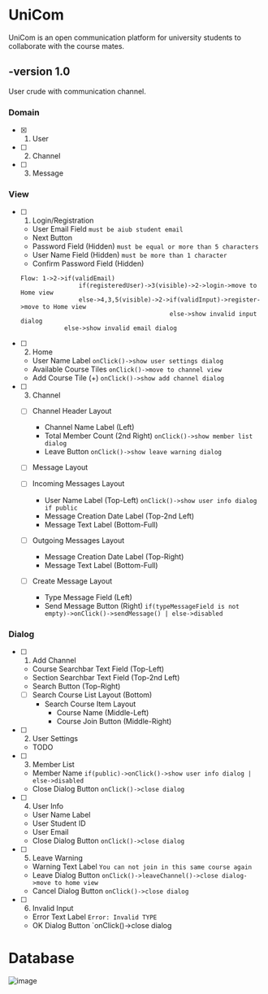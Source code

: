 # UniCom
UniCom is an open communication platform for university students to collaborate with the course mates.

## -version 1.0 

User crude with communication channel.

### Domain

- [x] 1. User
- [ ] 2. Channel
- [ ] 3. Message

### View

- [ ] 1. Login/Registration
   - User Email Field `must be aiub student email`
   - Next Button
   - Password Field (Hidden) `must be equal or more than 5 characters`
   - User Name Field (Hidden) `must be more than 1 character`
   - Confirm Password Field (Hidden)
   
    ```
    Flow: 1->2->if(validEmail)
                    if(registeredUser)->3(visible)->2->login->move to Home view
                    else->4,3,5(visible)->2->if(validInput)->register->move to Home view
                                             else->show invalid input dialog
                else->show invalid email dialog
    ```

- [ ] 2. Home
   - User Name Label `onClick()->show user settings dialog`
   - Available Course Tiles `onClick()->move to channel view`
   - Add Course Tile (+) `onClick()->show add channel dialog`

- [ ] 3. Channel
  - [ ]   Channel Header Layout
      - Channel Name Label (Left)
      - Total Member Count (2nd Right) `onClick()->show member list dialog`
      - Leave Button `onClick()->show leave warning dialog`

  - [ ]   Message Layout
     - [ ]   Incoming Messages Layout
         - User Name Label (Top-Left) `onClick()->show user info dialog if public`
         - Message Creation Date Label (Top-2nd Left)
         - Message Text Label (Bottom-Full)
         
     - [ ]   Outgoing Messages Layout
          - Message Creation Date Label (Top-Right)
          - Message Text Label (Bottom-Full)
         
  - [ ]   Create Message Layout
      - Type Message Field (Left)
      - Send Message Button (Right) `if(typeMessageField is not empty)->onClick()->sendMessage() | else->disabled`

### Dialog

- [ ] 1. Add Channel
   - Course Searchbar Text Field (Top-Left)
   - Section Searchbar Text Field (Top-2nd Left)
   - Search Button (Top-Right)
  - [ ]  Search Course List Layout (Bottom)
      - Search Course Item Layout
         - Course Name (Middle-Left)
         - Course Join Button (Middle-Right)

- [ ] 2. User Settings
   - TODO
       
- [ ] 3. Member List
   - Member Name `if(public)->onClick()->show user info dialog | else->disabled`
   - Close Dialog Button `onClick()->close dialog`
   
- [ ] 4. User Info
   - User Name Label 
   - User Student ID
   - User Email
   - Close Dialog Button `onClick()->close dialog`

- [ ] 5. Leave Warning
   - Warning Text Label `You can not join in this same course again`
   - Leave Dialog Button `onClick()->leaveChannel()->close dialog->move to home view`
   - Cancel Dialog Button `onClick()->close dialog`

- [ ] 6. Invalid Input
   - Error Text Label `Error: Invalid TYPE`
   - OK Dialog Button `onClick()->close dialog

# Database
![image](https://user-images.githubusercontent.com/65022657/175108283-9241b8f6-0e8d-43a7-874c-47a6d3d4a3e3.png)




